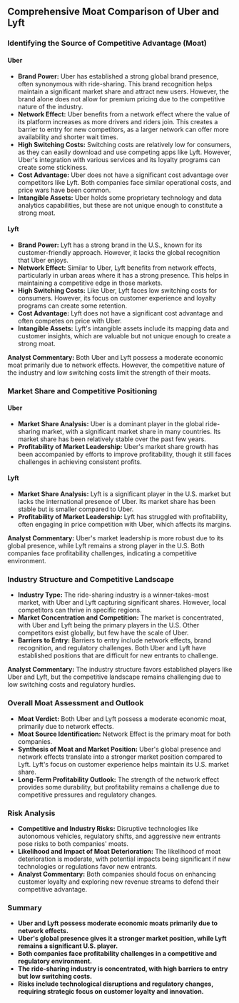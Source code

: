 ## Comprehensive Moat Comparison of Uber and Lyft

### Identifying the Source of Competitive Advantage (Moat)

#### Uber
- **Brand Power:** Uber has established a strong global brand presence, often synonymous with ride-sharing. This brand recognition helps maintain a significant market share and attract new users. However, the brand alone does not allow for premium pricing due to the competitive nature of the industry.
- **Network Effect:** Uber benefits from a network effect where the value of its platform increases as more drivers and riders join. This creates a barrier to entry for new competitors, as a larger network can offer more availability and shorter wait times.
- **High Switching Costs:** Switching costs are relatively low for consumers, as they can easily download and use competing apps like Lyft. However, Uber's integration with various services and its loyalty programs can create some stickiness.
- **Cost Advantage:** Uber does not have a significant cost advantage over competitors like Lyft. Both companies face similar operational costs, and price wars have been common.
- **Intangible Assets:** Uber holds some proprietary technology and data analytics capabilities, but these are not unique enough to constitute a strong moat.

#### Lyft
- **Brand Power:** Lyft has a strong brand in the U.S., known for its customer-friendly approach. However, it lacks the global recognition that Uber enjoys.
- **Network Effect:** Similar to Uber, Lyft benefits from network effects, particularly in urban areas where it has a strong presence. This helps in maintaining a competitive edge in those markets.
- **High Switching Costs:** Like Uber, Lyft faces low switching costs for consumers. However, its focus on customer experience and loyalty programs can create some retention.
- **Cost Advantage:** Lyft does not have a significant cost advantage and often competes on price with Uber.
- **Intangible Assets:** Lyft's intangible assets include its mapping data and customer insights, which are valuable but not unique enough to create a strong moat.

**Analyst Commentary:** Both Uber and Lyft possess a moderate economic moat primarily due to network effects. However, the competitive nature of the industry and low switching costs limit the strength of their moats.

### Market Share and Competitive Positioning

#### Uber
- **Market Share Analysis:** Uber is a dominant player in the global ride-sharing market, with a significant market share in many countries. Its market share has been relatively stable over the past few years.
- **Profitability of Market Leadership:** Uber's market share growth has been accompanied by efforts to improve profitability, though it still faces challenges in achieving consistent profits.

#### Lyft
- **Market Share Analysis:** Lyft is a significant player in the U.S. market but lacks the international presence of Uber. Its market share has been stable but is smaller compared to Uber.
- **Profitability of Market Leadership:** Lyft has struggled with profitability, often engaging in price competition with Uber, which affects its margins.

**Analyst Commentary:** Uber's market leadership is more robust due to its global presence, while Lyft remains a strong player in the U.S. Both companies face profitability challenges, indicating a competitive environment.

### Industry Structure and Competitive Landscape

- **Industry Type:** The ride-sharing industry is a winner-takes-most market, with Uber and Lyft capturing significant shares. However, local competitors can thrive in specific regions.
- **Market Concentration and Competition:** The market is concentrated, with Uber and Lyft being the primary players in the U.S. Other competitors exist globally, but few have the scale of Uber.
- **Barriers to Entry:** Barriers to entry include network effects, brand recognition, and regulatory challenges. Both Uber and Lyft have established positions that are difficult for new entrants to challenge.

**Analyst Commentary:** The industry structure favors established players like Uber and Lyft, but the competitive landscape remains challenging due to low switching costs and regulatory hurdles.

### Overall Moat Assessment and Outlook

- **Moat Verdict:** Both Uber and Lyft possess a moderate economic moat, primarily due to network effects.
- **Moat Source Identification:** Network Effect is the primary moat for both companies.
- **Synthesis of Moat and Market Position:** Uber's global presence and network effects translate into a stronger market position compared to Lyft. Lyft's focus on customer experience helps maintain its U.S. market share.
- **Long-Term Profitability Outlook:** The strength of the network effect provides some durability, but profitability remains a challenge due to competitive pressures and regulatory changes.

### Risk Analysis

- **Competitive and Industry Risks:** Disruptive technologies like autonomous vehicles, regulatory shifts, and aggressive new entrants pose risks to both companies' moats.
- **Likelihood and Impact of Moat Deterioration:** The likelihood of moat deterioration is moderate, with potential impacts being significant if new technologies or regulations favor new entrants.
- **Analyst Commentary:** Both companies should focus on enhancing customer loyalty and exploring new revenue streams to defend their competitive advantage.

### Summary

- **Uber and Lyft possess moderate economic moats primarily due to network effects.**
- **Uber's global presence gives it a stronger market position, while Lyft remains a significant U.S. player.**
- **Both companies face profitability challenges in a competitive and regulatory environment.**
- **The ride-sharing industry is concentrated, with high barriers to entry but low switching costs.**
- **Risks include technological disruptions and regulatory changes, requiring strategic focus on customer loyalty and innovation.**